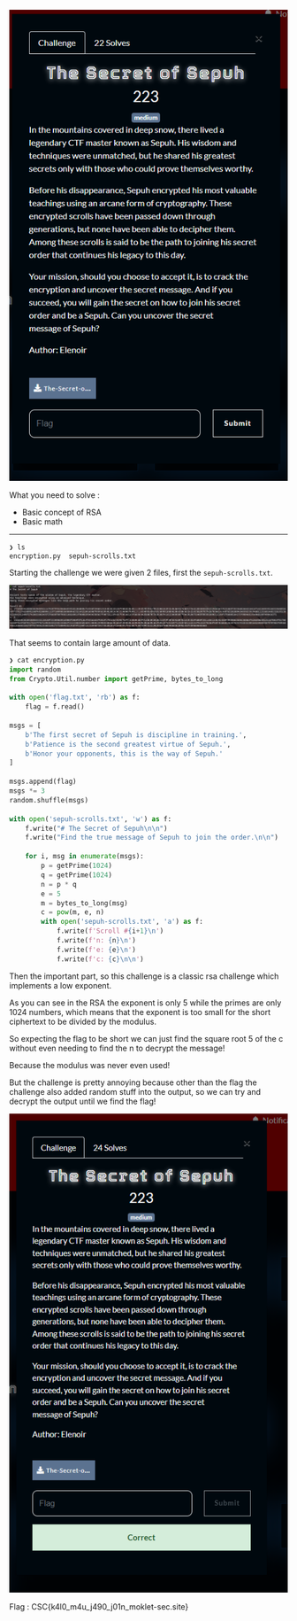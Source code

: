 ![alt text](image.png)

What you need to solve :
- Basic concept of RSA
- Basic math

---

```
❯ ls
encryption.py  sepuh-scrolls.txt
```

Starting the challenge we were given 2 files, first the `sepuh-scrolls.txt`.

![alt text](image-1.png)

That seems to contain large amount of data.

```py
❯ cat encryption.py
import random
from Crypto.Util.number import getPrime, bytes_to_long

with open('flag.txt', 'rb') as f:
    flag = f.read()

msgs = [
    b'The first secret of Sepuh is discipline in training.',
    b'Patience is the second greatest virtue of Sepuh.',
    b'Honor your opponents, this is the way of Sepuh.'
]

msgs.append(flag)
msgs *= 3
random.shuffle(msgs)

with open('sepuh-scrolls.txt', 'w') as f:
    f.write("# The Secret of Sepuh\n\n")
    f.write("Find the true message of Sepuh to join the order.\n\n")

    for i, msg in enumerate(msgs):
        p = getPrime(1024)
        q = getPrime(1024)
        n = p * q
        e = 5
        m = bytes_to_long(msg)
        c = pow(m, e, n)
        with open('sepuh-scrolls.txt', 'a') as f:
            f.write(f'Scroll #{i+1}\n')
            f.write(f'n: {n}\n')
            f.write(f'e: {e}\n')
            f.write(f'c: {c}\n\n')
```

Then the important part, so this challenge is a classic rsa challenge which implements a low exponent.

As you can see in the RSA the exponent is only 5 while the primes are only 1024 numbers, which means that the exponent is too small for the short ciphertext to be divided by the modulus.

So expecting the flag to be short we can just find the square root 5 of the c without even needing to find the n to decrypt the message!

Because the modulus was never even used!

But the challenge is pretty annoying because other than the flag the challenge also added random stuff into the output, so we can try and decrypt the output until we find the flag!

![alt text](image-3.png)

Flag : CSC{k4l0_m4u_j490_j01n_moklet-sec.site}